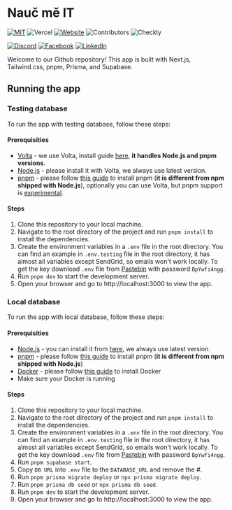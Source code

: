 # Nauč mě IT

[![MIT](https://img.shields.io/github/license/pegak/nauc-me-it)](https://github.com/pegak/nauc-me-it/blob/master/LICENSE)
![Vercel](https://vercelbadge.vercel.app/api/pegak/nauc-me-it)
[![Website](https://img.shields.io/website?url=https%3A%2F%2Fnaucme.it)](https://naucme.it)
![Contributors](https://img.shields.io/github/contributors/pegak/nauc-me-it)
![Checkly](https://api.checklyhq.com/v1/badges/checks/7c4c3bea-150f-42e0-935c-ade0dabca006?style=flat&theme=default&responseTime=true)

[![Discord](https://img.shields.io/discord/996169548845830394?color=7389D8&label&logo=discord&logoColor=ffffff&style=for-the-badge)](https://naucme.it/discord)
[![Facebook](https://img.shields.io/badge/Facebook-1877F2?style=for-the-badge&logo=facebook&logoColor=white)](https://www.facebook.com/NaucMeIT)
[![LinkedIn](https://img.shields.io/badge/LinkedIn-0077B5?style=for-the-badge&logo=linkedin&logoColor=white)](https://www.linkedin.com/company/nauc-me-it/)

Welcome to our Github repository! This app is built with Next.js, Tailwind.css, pnpm, Prisma, and Supabase.

## Running the app

### Testing database

To run the app with testing database, follow these steps:

#### Prerequisities

-   [Volta](https://volta.sh/) - we use Volta, install guide [here](https://docs.volta.sh/guide/getting-started), **it handles Node.js and pnpm versions**.
-   [Node.js](https://nodejs.org/en/) - please install it with Volta, we always use latest version.
-   [pnpm](https://pnpm.io/) - please follow [this guide](https://pnpm.io/installation) to install pnpm (**it is different from npm shipped with Node.js**), optionally you can use Volta, but pnpm support is [experimental](https://docs.volta.sh/advanced/pnpm).

#### Steps

1. Clone this repository to your local machine.
1. Navigate to the root directory of the project and run `pnpm install` to install the dependencies.
1. Create the environment variables in a `.env` file in the root directory. You can find an example in `.env.testing` file in the root directory, it has almost all variables except SendGrid, so emails won't work locally. To get the key download `.env` file from [Pastebin](https://pastebin.com/093He0QT) with password `BpYwfi4ngg`.
1. Run `pnpm dev` to start the development server.
1. Open your browser and go to http://localhost:3000 to view the app.

### Local database

To run the app with local database, follow these steps:

#### Prerequisities

-   [Node.js](https://nodejs.org/en/) - you can install it from [here](https://nodejs.org/en/download/), we always use latest version.
-   [pnpm](https://pnpm.io/) - please follow [this guide](https://pnpm.io/installation) to install pnpm (**it is different from npm shipped with Node.js**)
-   [Docker](https://www.docker.com/) - please follow [this guide](https://docs.docker.com/get-docker/) to install Docker
-   Make sure your Docker is running

#### Steps

1. Clone this repository to your local machine.
1. Navigate to the root directory of the project and run `pnpm install` to install the dependencies.
1. Create the environment variables in a `.env` file in the root directory. You can find an example in `.env.testing` file in the root directory, it has almost all variables except SendGrid, so emails won't work locally. To get the key download `.env` file from [Pastebin](https://pastebin.com/093He0QT) with password `BpYwfi4ngg`.
1. Run `pnpm supabase start`.
1. Copy `DB URL` into `.env` file to the `DATABASE_URL` and remove the #.
1. Run `pnpm prisma migrate deploy` or `npx prisma migrate deploy`.
1. Run `pnpm prisma db seed` or `npx prisma db seed`.
1. Run `pnpm dev` to start the development server.
1. Open your browser and go to http://localhost:3000 to view the app.

